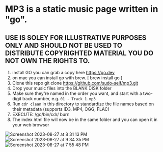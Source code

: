 # MP3 is a static music page written in "go".
## USE IS SOLEY FOR ILLUSTRATIVE PURPOSES ONLY AND SHOULD NOT BE USED TO DISTRIBUTE COPYRIGHTED MATERIAL YOU DO NOT OWN THE RIGHTS TO.
1. install GO you can grab a copy here https://go.dev
2. on mac you can install go with brew. [ brew install go ]
3. Clone this repo git clone https://github.com/sudo-self/mp3.git
4. Drop your music files into the BLANK DISK folder
5. Make sure they're named in the order you want, and start with a two-digit track number, e.g. `01 - Track 1.mp3`
6. Run `cdr clean` in this directory to standardize the file names based on their metadata (supports ID3, MP4, OGG, FLAC)
7. EXECUTE: /go/bin/cdr/ burn
8. The index.html file will now be in the same folder and you can open it in your web browser

![Screenshot 2023-08-27 at 8 31 13 PM](https://github.com/sudo-self/mp3/assets/119916323/ec870757-6261-4c1c-937a-2798f57d057a)
![Screenshot 2023-08-27 at 9 34 35 PM](https://github.com/sudo-self/mp3/assets/119916323/7642094d-76c3-4c28-9398-a1f05648f823)
![Screenshot 2023-08-27 at 7 55 48 PM](https://github.com/sudo-self/mp3/assets/119916323/5a4bfb8b-a6a1-4463-9a62-a945a2646a6e)
